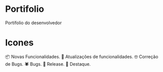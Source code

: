 # Portifolio
Portifolio do desenvolvedor


# Icones

:package: Novas Funcionalidades.
:muscle: Atualizações de funcionalidades.
:nerd_face: Correção de Bugs.
:spider: Bugs.
:checkered_flag: Release.
:mega: Destaque.

